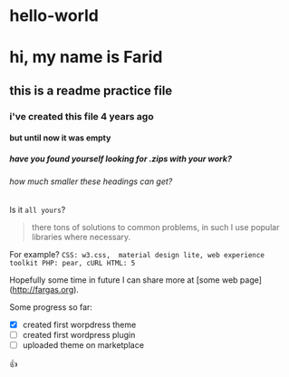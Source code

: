 hello-world
===========

# hi, my name is Farid
## this is a readme practice file
### i've created this file 4 years ago
#### but until now it was empty
##### have you found yourself looking for .zips with your work?
###### how much smaller these headings can get?


Is it `all yours`?

> there tons of solutions to common problems, in such I use popular libraries where necessary.

For example?
``
CSS: w3.css,  material design lite, web experience toolkit
PHP: pear, cURL
HTML: 5 
``

Hopefully some time in future I can share more at [some web page] (http://fargas.org).

Some progress so far:

- [x] created first worpdress theme
- [ ] created first wordpress plugin
- [ ] uploaded theme on marketplace

:+1:
